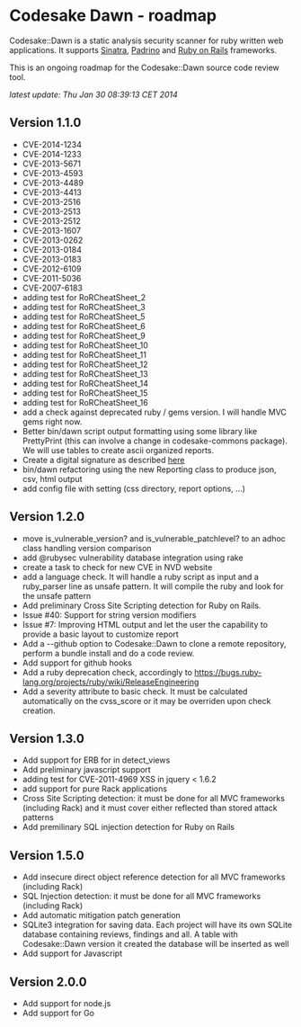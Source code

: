 # Codesake Dawn - roadmap

Codesake::Dawn is a static analysis security scanner for ruby written web applications.
It supports [Sinatra](http://www.sinatrarb.com),
[Padrino](http://www.padrinorb.com) and [Ruby on Rails](http://rubyonrails.org)
frameworks. 

This is an ongoing roadmap for the Codesake::Dawn source code review tool.

_latest update: Thu Jan 30 08:39:13 CET 2014_

## Version 1.1.0

* CVE-2014-1234
* CVE-2014-1233
* CVE-2013-5671
* CVE-2013-4593
* CVE-2013-4489
* CVE-2013-4413
* CVE-2013-2516
* CVE-2013-2513
* CVE-2013-2512
* CVE-2013-1607
* CVE-2013-0262
* CVE-2013-0184
* CVE-2013-0183
* CVE-2012-6109
* CVE-2011-5036
* CVE-2007-6183
* adding test for RoRCheatSheet\_2
* adding test for RoRCheatSheet\_3
* adding test for RoRCheatSheet\_5
* adding test for RoRCheatSheet\_6
* adding test for RoRCheatSheet\_9
* adding test for RoRCheatSheet\_10
* adding test for RoRCheatSheet\_11
* adding test for RoRCheatSheet\_12
* adding test for RoRCheatSheet\_13
* adding test for RoRCheatSheet\_14
* adding test for RoRCheatSheet\_15
* adding test for RoRCheatSheet\_16
* add a check against deprecated ruby / gems version. I will handle MVC gems
  right now.
* Better bin/dawn script output formatting using some library like PrettyPrint
  (this can involve a change in codesake-commons package). We will use tables
  to create ascii organized reports.
* Create a digital signature as described [here](http://rubygems.rubyforge.org/rubygems-update/Gem/Security.html)
* bin/dawn refactoring using the new Reporting class to produce json, csv, html output
* add config file with setting (css directory, report options, ...)

## Version 1.2.0

* move is\_vulnerable\_version? and is\_vulnerable\_patchlevel? to an adhoc
  class handling version comparison
* add @rubysec vulnerability database integration using rake
* create a task to check for new CVE in NVD website
* add a language check. It will handle a ruby script as input and a
  ruby\_parser line as unsafe pattern. It will compile the ruby and look for
  the unsafe pattern
* Add preliminary Cross Site Scripting detection for Ruby on Rails.
* Issue #40: Support for string version modifiers
* Issue #7: Improving HTML output and let the user the capability to provide a
  basic layout to customize report
* Add a --github option to Codesake::Dawn to clone a remote repository, perform
  a bundle install and do a code review.
* Add support for github hooks
* Add a ruby deprecation check, accordingly to
  https://bugs.ruby-lang.org/projects/ruby/wiki/ReleaseEngineering
* Add a severity attribute to basic check. It must be calculated automatically
  on the cvss_score or it may be overriden upon check creation.

## Version 1.3.0

* Add support for ERB for in detect\_views 
* Add preliminary javascript support
* adding test for CVE-2011-4969  XSS in jquery < 1.6.2 
* add support for pure Rack applications
* Cross Site Scripting detection: it must be done for all MVC frameworks
  (including Rack) and it must cover either reflected than stored attack
  patterns
* Add premilinary SQL injection detection for Ruby on Rails

## Version 1.5.0

* Add insecure direct object reference detection for all MVC frameworks (including Rack)
* SQL Injection detection: it must be done for all MVC frameworks (including Rack)
* Add automatic mitigation patch generation 
* SQLite3 integration for saving data. Each project will have its own SQLite
  database containing reviews, findings and all. A table with Codesake::Dawn version it
  created the database will be inserted as well
* Add support for Javascript

## Version 2.0.0

* Add support for node.js
* Add support for Go
